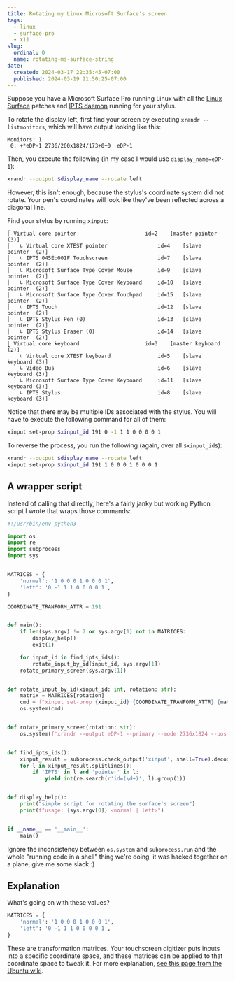 ```yaml
---
title: Rotating my Linux Microsoft Surface's screen
tags:
  - linux
  - surface-pro
  - x11
slug:
  ordinal: 0
  name: rotating-ms-surface-string
date:
  created: 2024-03-17 22:35:45-07:00
  published: 2024-03-19 21:50:25-07:00
---
```


Suppose you have a Microsoft Surface Pro running Linux with all the
[Linux Surface](https://github.com/linux-surface/linux-surface) patches and
[IPTS daemon](https://github.com/linux-surface/iptsd) running for your stylus.

To rotate the display left, first find your screen by executing
`xrandr --listmonitors`, which will have output looking like this:

```
Monitors: 1
 0: +*eDP-1 2736/260x1824/173+0+0  eDP-1
```

Then, you execute the following (in my case I would use `display_name=eDP-1`):

```sh
xrandr --output $display_name --rotate left
```

However, this isn't enough, because the stylus's coordinate system did not
rotate. Your pen's coordinates will look like they've been reflected across a
diagonal line.

Find your stylus by running `xinput`:

```
⎡ Virtual core pointer                    	id=2	[master pointer  (3)]
⎜   ↳ Virtual core XTEST pointer              	id=4	[slave  pointer  (2)]
⎜   ↳ IPTS 045E:001F Touchscreen              	id=7	[slave  pointer  (2)]
⎜   ↳ Microsoft Surface Type Cover Mouse      	id=9	[slave  pointer  (2)]
⎜   ↳ Microsoft Surface Type Cover Keyboard   	id=10	[slave  pointer  (2)]
⎜   ↳ Microsoft Surface Type Cover Touchpad   	id=15	[slave  pointer  (2)]
⎜   ↳ IPTS Touch                              	id=12	[slave  pointer  (2)]
⎜   ↳ IPTS Stylus Pen (0)                     	id=13	[slave  pointer  (2)]
⎜   ↳ IPTS Stylus Eraser (0)                  	id=14	[slave  pointer  (2)]
⎣ Virtual core keyboard                   	id=3	[master keyboard (2)]
    ↳ Virtual core XTEST keyboard             	id=5	[slave  keyboard (3)]
    ↳ Video Bus                               	id=6	[slave  keyboard (3)]
    ↳ Microsoft Surface Type Cover Keyboard   	id=11	[slave  keyboard (3)]
    ↳ IPTS Stylus                             	id=8	[slave  keyboard (3)]
```

Notice that there may be multiple IDs associated with the stylus. You will have
to execute the following command for all of them:

```sh
xinput set-prop $xinput_id 191 0 -1 1 1 0 0 0 0 1
```

To reverse the process, you run the following (again, over all `$xinput_id`s):

```sh
xrandr --output $display_name --rotate left
xinput set-prop $xinput_id 191 1 0 0 0 1 0 0 0 1
```

## A wrapper script

Instead of calling that directly, here's a fairly janky but working Python
script I wrote that wraps those commands:

```python
#!/usr/bin/env python3

import os
import re
import subprocess
import sys


MATRICES = {
    'normal': '1 0 0 0 1 0 0 0 1',
    'left': '0 -1 1 1 0 0 0 0 1',
}

COORDINATE_TRANFORM_ATTR = 191


def main():
    if len(sys.argv) != 2 or sys.argv[1] not in MATRICES:
        display_help()
        exit(1)

    for input_id in find_ipts_ids():
        rotate_input_by_id(input_id, sys.argv[1])
    rotate_primary_screen(sys.argv[1])


def rotate_input_by_id(xinput_id: int, rotation: str):
    matrix = MATRICES[rotation]
    cmd = f"xinput set-prop {xinput_id} {COORDINATE_TRANFORM_ATTR} {matrix}"
    os.system(cmd)


def rotate_primary_screen(rotation: str):
    os.system(f'xrandr --output eDP-1 --primary --mode 2736x1824 --pos 0x0 --rotate {rotation}')


def find_ipts_ids():
    xinput_result = subprocess.check_output('xinput', shell=True).decode()
    for l in xinput_result.splitlines():
        if 'IPTS' in l and 'pointer' in l:
            yield int(re.search(r'id=(\d+)', l).group(1))


def display_help():
    print("simple script for rotating the surface's screen")
    print(f"usage: {sys.argv[0]} <normal | left>")


if __name__ == '__main__':
    main()
```

Ignore the inconsistency between `os.system` and `subprocess.run` and the whole
"running code in a shell" thing we're doing, it was hacked together on a plane,
give me some slack :)

## Explanation

What's going on with these values?

```python
MATRICES = {
    'normal': '1 0 0 0 1 0 0 0 1',
    'left': '0 -1 1 1 0 0 0 0 1',
}
```

These are transformation matrices. Your touchscreen digitizer puts inputs into a
specific coordinate space, and these matrices can be applied to that coordinate
space to tweak it. For more explanation,
[see this page from the Ubuntu wiki](https://wiki.ubuntu.com/X/InputCoordinateTransformation).
